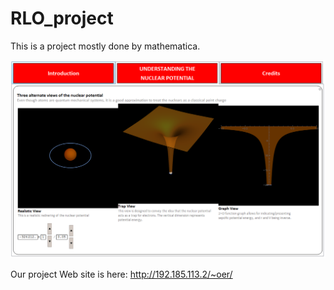 # RLO_project
This is a project mostly done by mathematica.

![](https://github.com/ReuseableLearningObject/RLO_project/blob/master/Sample.PNG)

Our project Web site is here: http://192.185.113.2/~oer/
